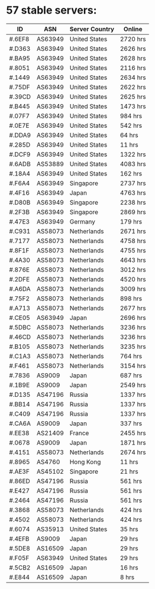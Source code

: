 # 57 stable servers:

| ID | ASN | Server Country | Online |
| ------ | ------ | ------ | ------ |
| #.6EF8 | AS63949 | United States | 2720 hrs |
| #.D363 | AS63949 | United States | 2626 hrs |
| #.BA95 | AS63949 | United States | 2628 hrs |
| #.8051 | AS63949 | United States | 2116 hrs |
| #.1449 | AS63949 | United States | 2634 hrs |
| #.75DF | AS63949 | United States | 2622 hrs |
| #.39CD | AS63949 | United States | 2625 hrs |
| #.B445 | AS63949 | United States | 1473 hrs |
| #.07F7 | AS63949 | United States | 984 hrs |
| #.0E7E | AS63949 | United States | 542 hrs |
| #.DDA9 | AS63949 | United States | 64 hrs |
| #.285D | AS63949 | United States | 11 hrs |
| #.DCF9 | AS63949 | United States | 1322 hrs |
| #.6ADB | AS53889 | United States | 4083 hrs |
| #.18A4 | AS63949 | United States | 162 hrs |
| #.F6A4 | AS63949 | Singapore | 2737 hrs |
| #.4F16 | AS63949 | Japan | 4763 hrs |
| #.D80B | AS63949 | Singapore | 2238 hrs |
| #.2F3B | AS63949 | Singapore | 2869 hrs |
| #.47E3 | AS63949 | Germany | 179 hrs |
| #.C931 | AS58073 | Netherlands | 2671 hrs |
| #.7177 | AS58073 | Netherlands | 4758 hrs |
| #.8F1F | AS58073 | Netherlands | 4755 hrs |
| #.4A30 | AS58073 | Netherlands | 4643 hrs |
| #.876E | AS58073 | Netherlands | 3012 hrs |
| #.2DFE | AS58073 | Netherlands | 4520 hrs |
| #.A6DA | AS58073 | Netherlands | 3009 hrs |
| #.75F2 | AS58073 | Netherlands | 898 hrs |
| #.A713 | AS58073 | Netherlands | 2677 hrs |
| #.CE05 | AS63949 | Japan | 2696 hrs |
| #.5DBC | AS58073 | Netherlands | 3236 hrs |
| #.46CD | AS58073 | Netherlands | 3236 hrs |
| #.B105 | AS58073 | Netherlands | 3235 hrs |
| #.C1A3 | AS58073 | Netherlands | 764 hrs |
| #.F461 | AS58073 | Netherlands | 3154 hrs |
| #.7836 | AS9009 | Japan | 687 hrs |
| #.1B9E | AS9009 | Japan | 2549 hrs |
| #.D135 | AS47196 | Russia | 1337 hrs |
| #.BB14 | AS47196 | Russia | 1337 hrs |
| #.C409 | AS47196 | Russia | 1337 hrs |
| #.CA6A | AS9009 | Japan | 337 hrs |
| #.EE38 | AS21409 | France | 2455 hrs |
| #.0678 | AS9009 | Japan | 1871 hrs |
| #.4151 | AS58073 | Netherlands | 2674 hrs |
| #.8965 | AS4760 | Hong Kong | 11 hrs |
| #.AE3F | AS45102 | Singapore | 21 hrs |
| #.86ED | AS47196 | Russia | 561 hrs |
| #.E427 | AS47196 | Russia | 561 hrs |
| #.2464 | AS47196 | Russia | 561 hrs |
| #.3868 | AS58073 | Netherlands | 424 hrs |
| #.4502 | AS58073 | Netherlands | 424 hrs |
| #.6074 | AS35913 | United States | 35 hrs |
| #.4EFB | AS9009 | Japan | 29 hrs |
| #.5DE8 | AS16509 | Japan | 29 hrs |
| #.F05F | AS63949 | United States | 29 hrs |
| #.5CB2 | AS16509 | Japan | 16 hrs |
| #.E844 | AS16509 | Japan | 8 hrs |

